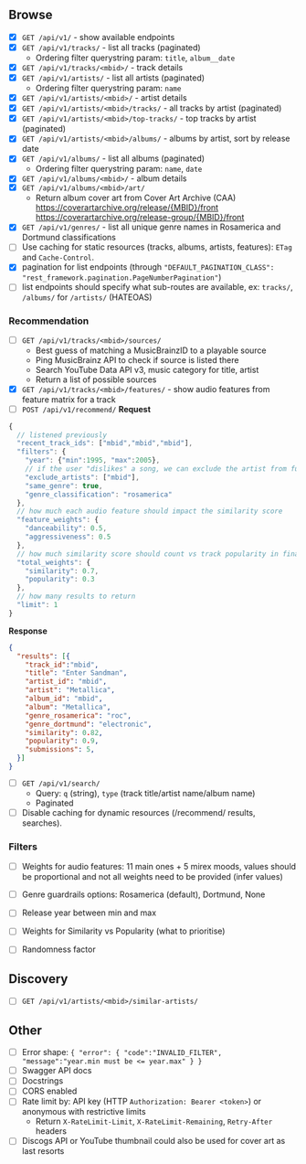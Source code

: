 ## Browse

- [x] `GET /api/v1/` - show available endpoints
- [x] `GET /api/v1/tracks/` - list all tracks (paginated)
  - Ordering filter querystring param: `title`, `album__date`
- [x] `GET /api/v1/tracks/<mbid>/` - track details
- [x] `GET /api/v1/artists/` - list all artists (paginated)
  - Ordering filter querystring param: `name`
- [x] `GET /api/v1/artists/<mbid>/` - artist details
- [x] `GET /api/v1/artists/<mbid>/tracks/` - all tracks by artist (paginated)
- [x] `GET /api/v1/artists/<mbid>/top-tracks/` - top tracks by artist (paginated)
- [x] `GET /api/v1/artists/<mbid>/albums/` - albums by artist, sort by release date
- [x] `GET /api/v1/albums/` - list all albums (paginated)
  - Ordering filter querystring param: `name`, `date`
- [x] `GET /api/v1/albums/<mbid>/` - album details
- [x] `GET /api/v1/albums/<mbid>/art/`
  - Return album cover art from Cover Art Archive (CAA) <br/>
  https://coverartarchive.org/release/{MBID}/front <br/>
  https://coverartarchive.org/release-group/{MBID}/front <br/>
- [x] `GET /api/v1/genres/` - list all unique genre names in Rosamerica and Dortmund classifications
- [ ] Use caching for static resources (tracks, albums, artists, features): `ETag` and `Cache-Control`.
- [x] pagination for list endpoints (through `"DEFAULT_PAGINATION_CLASS": "rest_framework.pagination.PageNumberPagination"`)
- [ ] list endpoints should specify what sub-routes are available, ex: `tracks/`, `/albums/` for `/artists/` (HATEOAS)
 
### Recommendation

- [ ] `GET /api/v1/tracks/<mbid>/sources/`
  - Best guess of matching a MusicBrainzID to a playable source
  - Ping MusicBrainz API to check if source is listed there
  - Search YouTube Data API v3, music category for title, artist
  - Return a list of possible sources
- [x] `GET /api/v1/tracks/<mbid>/features/` - show audio features from feature matrix for a track
- [ ] `POST /api/v1/recommend/`
**Request**
```js
{
  // listened previously
  "recent_track_ids": ["mbid","mbid","mbid"],
  "filters": { 
    "year": {"min":1995, "max":2005},
    // if the user "dislikes" a song, we can exclude the artist from future recommendations
    "exclude_artists": ["mbid"], 
    "same_genre": true,
    "genre_classification": "rosamerica"
  },
  // how much each audio feature should impact the similarity score
  "feature_weights": {
    "danceability": 0.5,
    "aggressiveness": 0.5
  },
  // how much similarity score should count vs track popularity in final scoring
  "total_weights": {
    "similarity": 0.7, 
    "popularity": 0.3
  },
  // how many results to return
  "limit": 1
}
```

**Response**
```json
{
  "results": [{
    "track_id":"mbid",
    "title": "Enter Sandman",
    "artist_id": "mbid",
    "artist": "Metallica",
    "album_id": "mbid",
    "album": "Metallica",
    "genre_rosamerica": "roc",
    "genre_dortmund": "electronic",
    "similarity": 0.82,
    "popularity": 0.9,
    "submissions": 5,
  }]
}
```
- [ ] `GET /api/v1/search/`
  - Query: `q` (string), `type` (track title/artist name/album name)
  - Paginated
- [ ] Disable caching for dynamic resources (/recommend/ results, searches).

### Filters
- [ ] Weights for audio features: 11 main ones + 5 mirex moods, values should be proportional and not all weights need to be provided (infer values)
- [ ] Genre guardrails options: Rosamerica (default), Dortmund, None
- [ ] Release year between min and max
- [ ] Weights for Similarity vs Popularity (what to prioritise)
- [ ] Randomness factor


## Discovery

- [ ] `GET /api/v1/artists/<mbid>/similar-artists/`

## Other
- [ ] Error shape: `{ "error": { "code":"INVALID_FILTER", "message":"year.min must be <= year.max" } }`
- [ ] Swagger API docs
- [ ] Docstrings
- [ ] CORS enabled
- [ ] Rate limit by: API key (HTTP `Authorization: Bearer <token>`) or anonymous with restrictive limits
  - Return `X-RateLimit-Limit`, `X-RateLimit-Remaining`, `Retry-After` headers
- [ ] Discogs API or YouTube thumbnail could also be used for cover art as last resorts